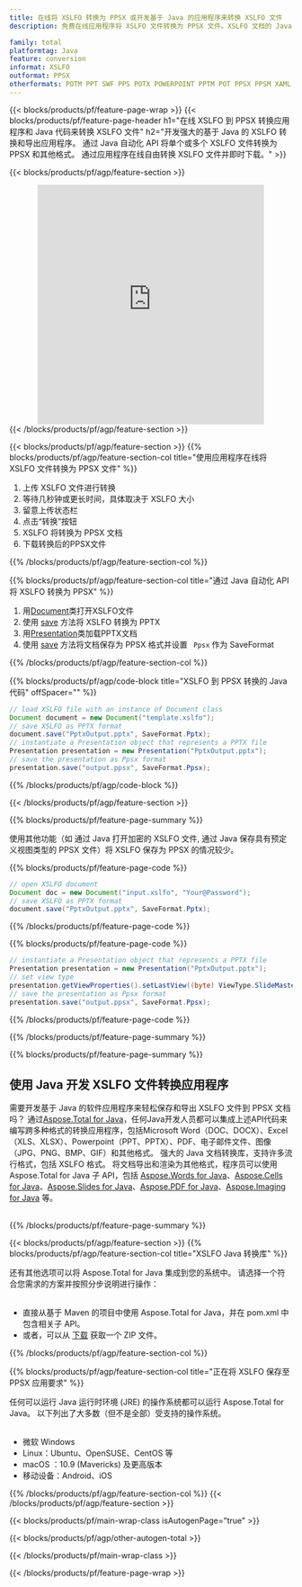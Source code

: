 ```yaml
---
title: 在线将 XSLFO 转换为 PPSX 或开发基于 Java 的应用程序来转换 XSLFO 文件
description: 免费在线应用程序将 XSLFO 文件转换为 PPSX 文件。XSLFO 文档的 Java 转换库代码。 

family: total
platformtag: Java
feature: conversion
informat: XSLFO
outformat: PPSX
otherformats: POTM PPT SWF PPS POTX POWERPOINT PPTM POT PPSX PPSM XAML OTP
---
```

{{< blocks/products/pf/feature-page-wrap >}}
{{< blocks/products/pf/feature-page-header h1="在线 XSLFO 到 PPSX 转换应用程序和 Java 代码来转换 XSLFO 文件" h2="开发强大的基于 Java 的 XSLFO 转换和导出应用程序。 通过 Java 自动化 API 将单个或多个 XSLFO 文件转换为 PPSX 和其他格式。 通过应用程序在线自由转换 XSLFO 文件并即时下载。" >}}


{{< blocks/products/pf/agp/feature-section >}}

<div class="container-fluid agp-content bg-white aboutfile box-1 vh100 section nopbtm">
<div class=container>
<div class=row>
<div class="demobox tc col-md-12 padding-0" align="center">

<iframe title="免费在线 XSLFO 至 PPSX 转换应用程序" style="border: none; height: 426px;" scrolling="no" src="https://total-conversion-app-65z5r2lp.k8s.dynabic.com/?to=ppsx&from=xslfo" id="child-iframe" width="80%"></iframe>

</div></div>
</div></div>
{{< /blocks/products/pf/agp/feature-section >}}


{{< blocks/products/pf/agp/feature-section >}}
{{% blocks/products/pf/agp/feature-section-col title="使用应用程序在线将 XSLFO 文件转换为 PPSX 文件" %}}

1. 上传 XSLFO 文件进行转换
1. 等待几秒钟或更长时间，具体取决于 XSLFO 大小
1. 留意上传状态栏
1. 点击“转换”按钮
1. XSLFO 将转换为 PPSX 文档
1. 下载转换后的PPSX文件

{{% /blocks/products/pf/agp/feature-section-col %}}

{{% blocks/products/pf/agp/feature-section-col title="通过 Java 自动化 API 将 XSLFO 转换为 PPSX" %}}


1. 用[Document](https://reference.aspose.com/pdf/java/com.aspose.pdf/Document)类打开XSLFO文件
2. 使用 [save](https://reference.aspose.com/pdf/java/com.aspose.pdf/Document#save-java.lang.String-int-) 方法将 XSLFO 转换为 PPTX
3. 用[Presentation](https://reference.aspose.com/slides/java/com.aspose.slides/Presentation)类加载PPTX文档
4. 使用 [save](https://reference.aspose.com/slides/java/com.aspose.slides/Presentation#save-java.lang.String-int-) 方法将文档保存为 PPSX 格式并设置 ` Ppsx` 作为 SaveFormat



{{% /blocks/products/pf/agp/feature-section-col %}}

{{% blocks/products/pf/agp/code-block title="XSLFO 到 PPSX 转换的 Java 代码" offSpacer="" %}}


```java
// load XSLFO file with an instance of Document class
Document document = new Document("template.xslfo");
// save XSLFO as PPTX format 
document.save("PptxOutput.pptx", SaveFormat.Pptx); 
// instantiate a Presentation object that represents a PPTX file
Presentation presentation = new Presentation("PptxOutput.pptx");
// save the presentation as Ppsx format
presentation.save("output.ppsx", SaveFormat.Ppsx);   
```



{{% /blocks/products/pf/agp/code-block %}}

{{< /blocks/products/pf/agp/feature-section >}}

{{% blocks/products/pf/feature-page-summary %}}

使用其他功能（如 通过 Java 打开加密的 XSLFO 文件, 通过 Java 保存具有预定义视图类型的 PPSX 文件）将 XSLFO 保存为 PPSX 的情况较少。

{{% blocks/products/pf/feature-page-code %}}


```java
// open XSLFO document
Document doc = new Document("input.xslfo", "Your@Password");
// save XSLFO as PPTX format 
document.save("PptxOutput.pptx", SaveFormat.Pptx); 

```


{{% /blocks/products/pf/feature-page-code %}}
{{% blocks/products/pf/feature-page-code %}}


```java
// instantiate a Presentation object that represents a PPTX file
Presentation presentation = new Presentation("PptxOutput.pptx");
// set view type
presentation.getViewProperties().setLastView((byte) ViewType.SlideMasterView);
// save the presentation as Ppsx format
presentation.save("output.ppsx", SaveFormat.Ppsx);    
```


{{% /blocks/products/pf/feature-page-code %}}


{{% /blocks/products/pf/feature-page-summary %}}

{{% blocks/products/pf/feature-page-summary %}}

<h2>使用 Java 开发 XSLFO 文件转换应用程序</h2>

需要开发基于 Java 的软件应用程序来轻松保存和导出 XSLFO 文件到 PPSX 文档吗？ 通过[Aspose.Total for Java](https://products.aspose.com/total/zh/java/)，任何Java开发人员都可以集成上述API代码来编写跨多种格式的转换应用程序，包括Microsoft Word（DOC、DOCX）、Excel（XLS、XLSX）、Powerpoint（PPT、PPTX）、PDF、电子邮件文件、图像（JPG、PNG、BMP、GIF）和其他格式。 强大的 Java 文档转换库，支持许多流行格式，包括 XSLFO 格式。 将文档导出和渲染为其他格式，程序员可以使用 Aspose.Total for Java 子 API，包括 [Aspose.Words for Java](https://products.aspose.com/words/zh/java/)、[Aspose.Cells for Java](https://products.aspose.com/cells/zh/java/)、[Aspose.Slides for Java](https://products.aspose.com/slides/zh/java/)、[Aspose.PDF for Java](https://products.aspose.com/pdf/zh/java/)、[Aspose.Imaging for Java](https://products.aspose.com/imaging/zh/java/) 等。<br /><br />

{{% /blocks/products/pf/feature-page-summary %}}

{{< blocks/products/pf/agp/feature-section >}}
{{% blocks/products/pf/agp/feature-section-col title="XSLFO Java 转换库" %}}

还有其他选项可以将 Aspose.Total for Java 集成到您的系统中。 请选择一个符合您需求的方案并按照分步说明进行操作：<br /><br />

- 直接从基于 Maven 的项目中使用 Aspose.Total for Java，并在 pom.xml 中包含相关子 API。
- 或者，可以从 [下载](https://releases.aspose.com/total/java) 获取一个 ZIP 文件。

{{% /blocks/products/pf/agp/feature-section-col %}}

{{% blocks/products/pf/agp/feature-section-col title="正在将 XSLFO 保存至 PPSX 应用要求" %}}

任何可以运行 Java 运行时环境 (JRE) 的操作系统都可以运行 Aspose.Total for Java。 以下列出了大多数（但不是全部）受支持的操作系统。 <br /><br />
- 微软 Windows
- Linux：Ubuntu、OpenSUSE、CentOS 等
- macOS ：10.9 (Mavericks) 及更高版本
- 移动设备：Android、iOS

{{% /blocks/products/pf/agp/feature-section-col %}}
{{< /blocks/products/pf/agp/feature-section >}}

{{< blocks/products/pf/main-wrap-class isAutogenPage="true" >}}

{{< blocks/products/pf/agp/other-autogen-total >}}

{{< /blocks/products/pf/main-wrap-class >}}

{{< /blocks/products/pf/feature-page-wrap >}}